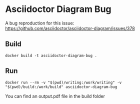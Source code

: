 # Asciidoctor Diagram Bug
A bug reproduction for this issue: https://github.com/asciidoctor/asciidoctor-diagram/issues/378

## Build
```
docker build -t asciidoctor-diagram-bug .
```

## Run
```
docker run --rm -v "$(pwd)/writing:/work/writing" -v "$(pwd)/build:/work/build" asciidoctor-diagram-bug
```
You can find an output.pdf file in the build folder